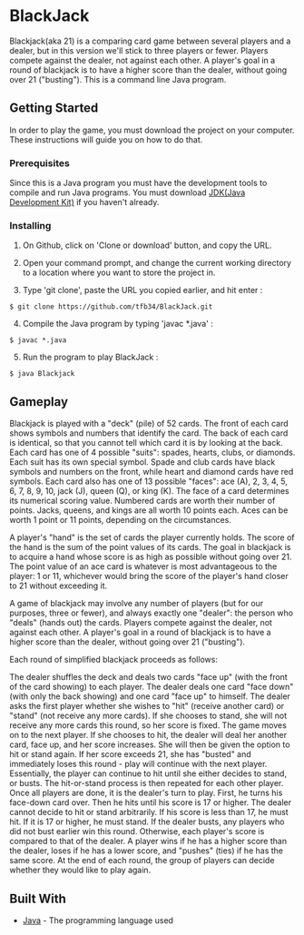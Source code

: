 # BlackJack

Blackjack(aka 21) is a comparing card game between several players and a dealer, but in this version we'll stick to three players or fewer. Players compete against the dealer, not against each other. A player's goal in a round of blackjack is to have a higher score than the dealer, without going over 21 ("busting"). This is a command line Java program. 

## Getting Started

In order to play the game, you must download the project on your computer. These instructions will guide you on how to do that.

### Prerequisites

Since this is a Java program you must have the development tools to compile and run Java programs. You must download <a href="http://www.oracle.com/technetwork/java/javase/downloads/jdk8-downloads-2133151.html">JDK(Java Development Kit)</a> if you haven't already.

### Installing

1. On Github, click on 'Clone or download' button, and copy the URL.

2. Open your command prompt, and change the current working directory to a location where you want to store the project in. 

3. Type 'git clone', paste the URL you copied earlier, and hit enter :

```
$ git clone https://github.com/tfb34/BlackJack.git
```

4. Compile the Java program by typing 'javac *.java' :

```
$ javac *.java
```

5. Run the program to play BlackJack :

```
$ java Blackjack
```
## Gameplay

Blackjack is played with a "deck" (pile) of 52 cards. The front of each card shows symbols 
and numbers that identify the card. The back of each card is identical, so that you cannot
tell which card it is by looking at the back. Each card has one of 4 possible "suits": spades,
hearts, clubs, or diamonds. Each suit has its own special symbol. Spade and club cards have black 
symbols and numbers on the front, while heart and diamond cards have red symbols. Each card also
has one of 13 possible "faces": ace (A), 2, 3, 4, 5, 6, 7, 8, 9, 10, jack (J), queen (Q), or
king (K). The face of a card determines its numerical scoring value. Numbered cards are worth their
number of points. Jacks, queens, and kings are all worth 10 points each. Aces can be worth 1 point
or 11 points, depending on the circumstances.

A player's "hand" is the set of cards the player currently holds. The score of the hand is the sum of 
the point values of its cards. The goal in blackjack is to acquire a hand whose score is as high as possible 
without going over 21. The point value of an ace card is whatever is most advantageous to the player: 1 or 11, 
whichever would bring the score of the player's hand closer to 21 without exceeding it.

A game of blackjack may involve any number of players (but for our purposes, three or fewer), and always exactly 
one "dealer": the person who "deals" (hands out) the cards. Players compete against the dealer, not against each 
other. A player's goal in a round of blackjack is to have a higher score than the dealer, without going over 
21 ("busting").

Each round of simplified blackjack proceeds as follows:

The dealer shuffles the deck and deals two cards "face up" (with the front of the card showing) to each player.
The dealer deals one card "face down" (with only the back showing) and one card "face up" to himself.
The dealer asks the first player whether she wishes to "hit" (receive another card) or "stand" 
(not receive any more cards).
If she chooses to stand, she will not receive any more cards this round, so her score is fixed. 
The game moves on to the next player.
If she chooses to hit, the dealer will deal her another card, face up, and her score increases. 
She will then be given the option to hit or stand again.
If her score exceeds 21, she has "busted" and immediately loses this round - play will continue with the next player.
Essentially, the player can continue to hit until she either decides to stand, or busts.
The hit-or-stand process is then repeated for each other player.
Once all players are done, it is the dealer's turn to play. First, he turns his face-down card over. 
Then he hits until his score is 17 or higher. The dealer cannot decide to hit or stand arbitrarily. 
If his score is less than 17, he must hit. If it is 17 or higher, he must stand.
If the dealer busts, any players who did not bust earlier win this round. Otherwise, each player's score 
is compared to that of the dealer. A player wins if he has a higher score than the dealer, loses if he has 
a lower score, and "pushes" (ties) if he has the same score.
At the end of each round, the group of players can decide whether they would like to play again.

## Built With

* [Java](https://java.com/en/download/) - The programming language used
